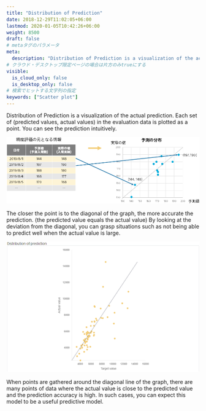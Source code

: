```yaml
---
title: "Distribution of Prediction"
date: 2018-12-29T11:02:05+06:00
lastmod: 2020-01-05T10:42:26+06:00
weight: 8500
draft: false
# metaタグのパラメータ
meta:
  description: "Distribution of Prediction is a visualization of the actual prediction. Each set of (predicted values, actual values) in the evaluation data is plotted as a point."
# クラウド・デスクトップ限定ページの場合は片方のみtrueにする
visible:
  is_cloud_only: false
  is_desktop_only: false
# 検索でヒットする文字列の指定
keywords: ["Scatter plot"]
---
```


Distribution of Prediction is a visualization of the actual prediction. Each set of (predicted values, actual values) in the evaluation data is plotted as a point. You can see the prediction intuitively.

![](../img_en/t_slide3.png)

The closer the point is to the diagonal of the graph, the more accurate the prediction. (the predicted value equals the actual value) By looking at the deviation from the diagonal, you can grasp situations such as not being able to predict well when the actual value is large.

![](../img_en/t_slide4.png)

When points are gathered around the diagonal line of the graph, there are many points of data where the actual value is close to the predicted value and the prediction accuracy is high. In such cases, you can expect this model to be a useful predictive model.
